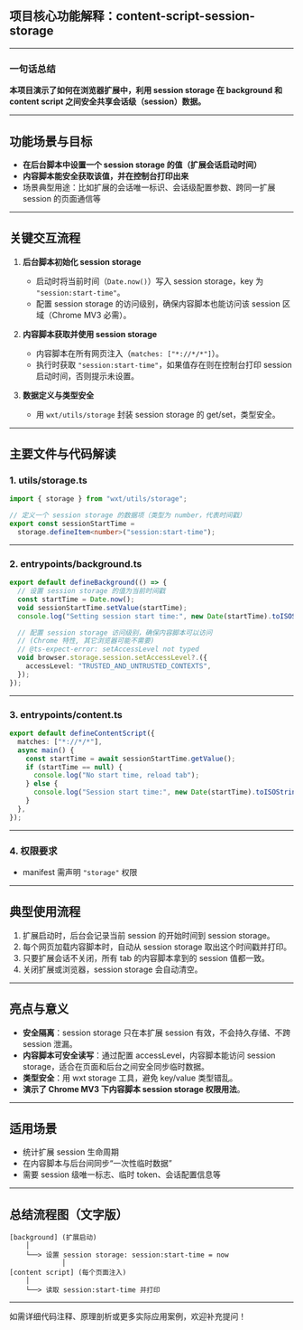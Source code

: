 ## 项目核心功能解释：content-script-session-storage

---

### 一句话总结

**本项目演示了如何在浏览器扩展中，利用 session storage 在 background 和 content script 之间安全共享会话级（session）数据。**

---

## 功能场景与目标

- **在后台脚本中设置一个 session storage 的值（扩展会话启动时间）**
- **内容脚本能安全获取该值，并在控制台打印出来**
- 场景典型用途：比如扩展的会话唯一标识、会话级配置参数、跨同一扩展 session 的页面通信等

---

## 关键交互流程

1. **后台脚本初始化 session storage**

   - 启动时将当前时间（`Date.now()`）写入 session storage，key 为 `"session:start-time"`。
   - 配置 session storage 的访问级别，确保内容脚本也能访问该 session 区域（Chrome MV3 必需）。

2. **内容脚本获取并使用 session storage**

   - 内容脚本在所有网页注入（`matches: ["*://*/*"]`）。
   - 执行时获取 `"session:start-time"`，如果值存在则在控制台打印 session 启动时间，否则提示未设置。

3. **数据定义与类型安全**
   - 用 `wxt/utils/storage` 封装 session storage 的 get/set，类型安全。

---

## 主要文件与代码解读

### 1. utils/storage.ts

```typescript
import { storage } from "wxt/utils/storage";

// 定义一个 session storage 的数据项（类型为 number，代表时间戳）
export const sessionStartTime =
  storage.defineItem<number>("session:start-time");
```

---

### 2. entrypoints/background.ts

```typescript
export default defineBackground(() => {
  // 设置 session storage 的值为当前时间戳
  const startTime = Date.now();
  void sessionStartTime.setValue(startTime);
  console.log("Setting session start time:", new Date(startTime).toISOString());

  // 配置 session storage 访问级别，确保内容脚本可以访问
  // (Chrome 特性, 其它浏览器可能不需要)
  // @ts-expect-error: setAccessLevel not typed
  void browser.storage.session.setAccessLevel?.({
    accessLevel: "TRUSTED_AND_UNTRUSTED_CONTEXTS",
  });
});
```

---

### 3. entrypoints/content.ts

```typescript
export default defineContentScript({
  matches: ["*://*/*"],
  async main() {
    const startTime = await sessionStartTime.getValue();
    if (startTime == null) {
      console.log("No start time, reload tab");
    } else {
      console.log("Session start time:", new Date(startTime).toISOString());
    }
  },
});
```

---

### 4. 权限要求

- manifest 需声明 `"storage"` 权限

---

## 典型使用流程

1. 扩展启动时，后台会记录当前 session 的开始时间到 session storage。
2. 每个网页加载内容脚本时，自动从 session storage 取出这个时间戳并打印。
3. 只要扩展会话不关闭，所有 tab 的内容脚本拿到的 session 值都一致。
4. 关闭扩展或浏览器，session storage 会自动清空。

---

## 亮点与意义

- **安全隔离**：session storage 只在本扩展 session 有效，不会持久存储、不跨 session 泄漏。
- **内容脚本可安全读写**：通过配置 accessLevel，内容脚本能访问 session storage，适合在页面和后台之间安全同步临时数据。
- **类型安全**：用 wxt storage 工具，避免 key/value 类型错乱。
- **演示了 Chrome MV3 下内容脚本 session storage 权限用法**。

---

## 适用场景

- 统计扩展 session 生命周期
- 在内容脚本与后台间同步“一次性临时数据”
- 需要 session 级唯一标志、临时 token、会话配置信息等

---

## 总结流程图（文字版）

```
[background] (扩展启动)
    │
    └──> 设置 session storage: session:start-time = now
             │
[content script] (每个页面注入)
    │
    └──> 读取 session:start-time 并打印
```

---

如需详细代码注释、原理剖析或更多实际应用案例，欢迎补充提问！
